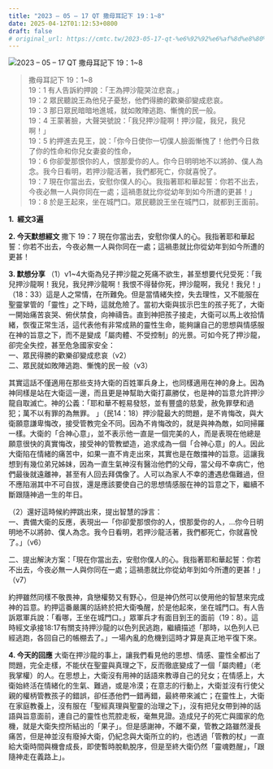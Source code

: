 ```yaml
---
title: "2023 – 05 – 17 QT 撒母耳記下 19：1~8"
date: 2025-04-12T01:12:53+0800
draft: false
# original_url: https://cmtc.tw/2023-05-17-qt-%e6%92%92%e6%af%8d%e8%80%b3%e8%a8%98%e4%b8%8b-19%ef%bc%9a18
---
```


![2023 – 05 – 17 QT 撒母耳記下 19：1\~8](/images/qt.jpg  "2023 – 05 – 17 QT 撒母耳記下 19：1\~8")

> 撒母耳記下 19：1\~8  
> 19：1 有人告訴約押說：「王為押沙龍哭泣悲哀。」  
> 19：2 眾民聽說王為他兒子憂愁，他們得勝的歡樂卻變成悲哀。  
> 19：3 那日眾民暗暗地進城，就如敗陣逃跑、慚愧的民一般。  
> 19：4 王蒙著臉，大聲哭號說：「我兒押沙龍啊！押沙龍，我兒，我兒啊！」  
> 19：5 約押進去見王，說：「你今日使你一切僕人臉面慚愧了！他們今日救了你的性命和你兒女妻妾的性命，  
> 19：6 你卻愛那恨你的人，恨那愛你的人。你今日明明地不以將帥、僕人為念。我今日看明，若押沙龍活著，我們都死亡，你就喜悅了。  
> 19：7 現在你當出去，安慰你僕人的心。我指著耶和華起誓：你若不出去，今夜必無一人與你同在一處；這禍患就比你從幼年到如今所遭的更甚！」  
> 19：8 於是王起來，坐在城門口。眾民聽說王坐在城門口，就都到王面前。

**1.  經文3遍**

**2. 今天默想經文**
撒下 19：7 現在你當出去，安慰你僕人的心。我指著耶和華起誓：你若不出去，今夜必無一人與你同在一處；這禍患就比你從幼年到如今所遭的更甚！

**3. 默想分享**
（1）v1\~4大衛為兒子押沙龍之死痛不欲生，甚至想要代兒受死：「我兒押沙龍啊！我兒，我兒押沙龍啊！我恨不得替你死，押沙龍啊，我兒！我兒！」（18：33）這是人之常情，在所難免。但是當情緒失控，失去理性，又不能服在聖靈掌管的「靈性」之下時，這就危險了。當初大衛與拔示巴生的孩子死了，大衛一開始痛苦哀哭、俯伏禁食，向神禱告。直到神把孩子接走，大衛可以馬上收拾情緒，恢復正常生活，這代表他有非常成熟的靈性生命，能夠讓自己的思想與情感服在神的旨意之下，而不是變成「屬肉體、不受控制」的光景。可如今死了押沙龍，卻完全失控，甚至危急國家安全：  
一、眾民得勝的歡樂卻變成悲哀（v2）  
二、眾民就如敗陣逃跑、慚愧的民一般（v3）

其實這話不僅適用在那些支持大衛的百姓軍兵身上，也同樣適用在神的身上。因為神同樣是站在大衛這一邊，而且更是神幫助大衛打贏勝仗，也是神的旨意允許押沙龍自取滅亡。神的公義：「耶和華不輕易發怒，並有豐盛的慈愛，赦免罪孽和過犯；萬不以有罪的為無罪。 」（民14：18）押沙龍最大的問題，是不肯悔改，與大衛願意謙卑悔改，接受管教完全不同。因為不肯悔改的，就是與神為敵，如同掃羅一樣。大衛的「合神心意」，並不表示他一直是一個完美的人，而是表現在他總是願意很快的真實悔改，接受神的管教塑造，追求成為一個「合神心意」的人。因此大衛陷在情緒的痛苦中，如果一直不肯走出來，其實也是在敵擋神的旨意。這讓我想到有幾位弟兄姊妹，因為一直生氣神沒有醫治他們的父母，當父母不幸病亡，他們最後就遠離神，甚至有人回去拜偶像了。人可以為家人不幸的遭遇悲傷難過，但不應陷溺其中不可自拔，還是應該要使自己的思想情感服在神的旨意之下，繼續不斷跟隨神過一生的年日。

（2）還好這時候約押跳出來，提出智慧的諍言：  
一、責備大衛的反應，表現出—「你卻愛那恨你的人，恨那愛你的人，…你今日明明地不以將帥、僕人為念。我今日看明，若押沙龍活著，我們都死亡，你就喜悅了。」（v6）

二、提出解決方案：「現在你當出去，安慰你僕人的心。我指著耶和華起誓：你若不出去，今夜必無一人與你同在一處；這禍患就比你從幼年到如今所遭的更甚！」（v7）

約押雖然同樣不敬畏神，貪戀權勢又有野心，但是神仍然可以使用他的智慧來完成神的旨意。約押這番嚴厲的話終於把大衛喚醒，於是他起來，坐在城門口。有人告訴眾軍兵說：「看哪，王坐在城門口。」眾軍兵才有面目到王的面前（19：8）。這時經文承接18:17有關支持押沙龍的以色列民逃跑，繼續描述「那時，以色列人已經逃跑，各回自己的帳棚去了。」一場內亂的危機到這時才算是真正地平復下來。

**4. 今天的回應**
大衛在押沙龍的事上，讓我們看見他的思想、情感、靈性全都出了問題，完全走樣，不能伏在聖靈與真理之下，反而徹底變成了一個「屬肉體」（老我掌權）的人。在思想上，大衛沒有用神的話語來教導自己的兒女；在情感上，大衛始終活在情緒化的生氣、難過，或是冷漠；在意志的行動上，大衛並沒有行使父親的權柄管教孩子的錯誤，卻任憑他們一錯再錯，最終帶來滅亡；在靈性上，大衛在家庭教養上，沒有服在「聖經真理與聖靈的治理之下」，沒有把兒女帶到神的話語與旨意面前，連自己的靈性也荒腔走板，毫無見證。造成兒子的死亡與國家的危機，就是大衛失控所結出的「果子」。但是感謝神，不離不棄，管教之路雖然漫長痛苦，但是神並沒有廢掉大衛，仍紀念與大衛所立的約，也透過「管教的杖」一直給大衛時間與機會成長，即使暫時脫軌脫序，但是至終大衛仍然「靈魂甦醒」，「跟隨神走在義路上」。
